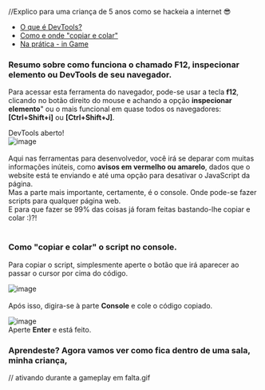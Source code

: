 
//Explico para uma criança de 5 anos como se hackeia a internet 😎

- [O que é DevTools?](https://github.com/reddap/gartic-extension/new/main#resumo-sobre-como-funciona-o-chamado-f12-inspecionar-elemento-ou-devtools-de-seu-navegador)
- [Como e onde "copiar e colar"](https://github.com/reddap/gartic-extension/new/main#como-copiar-e-colar-o-script-no-console)
- [Na prática - in Game]()


### Resumo sobre como funciona o chamado F12, inspecionar elemento ou DevTools de seu navegador.

Para acessar esta ferramenta do navegador, pode-se usar a tecla **f12**, clicando no botão direito do mouse e achando a opção **inspecionar elemento**" ou o mais funcional em quase todos os navegadores: **[Ctrl+Shift+i]** ou **[Ctrl+Shift+J]**.

DevTools aberto!<br>
![image](https://user-images.githubusercontent.com/70059776/152788205-f253c283-c359-4f98-83e8-0b10656d307d.png)
<br>
<br>
Aqui nas ferramentas para desenvolvedor, você irá se deparar com muitas informações inúteis, como **avisos em vermelho ou amarelo**, dados que o website está te enviando e até uma opção para desativar o JavaScript da página.<br>
Mas a parte mais importante, certamente, é o console. Onde pode-se fazer scripts para qualquer página web.<br>
E para que fazer se 99% das coisas já foram feitas bastando-lhe copiar e colar :)?!
<br>
<br>

### Como "copiar e colar" o script no console.

Para copiar o script, simplesmente aperte o botão que irá aparecer ao passar o cursor por cima do código.

![image](https://user-images.githubusercontent.com/70059776/152793386-ed95df9a-b33b-46e7-84b1-57988c909ae2.png)
<br>
<br>
Após isso, digira-se à parte **Console** e cole o código copiado.

![image](https://user-images.githubusercontent.com/70059776/152789205-0bb8c530-3a54-47d9-8485-79ff1814c04c.png)
<br>
Aperte **Enter** e está feito.

### Aprendeste? Agora vamos ver como fica dentro de uma sala, minha criança,

// ativando durante a gameplay em falta.gif
